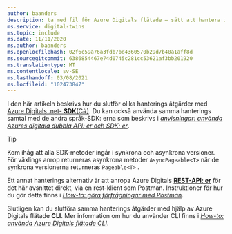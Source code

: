 ```yaml
---
author: baanders
description: ta med fil för Azure Digitals flätade – sätt att hantera instanser
ms.service: digital-twins
ms.topic: include
ms.date: 11/11/2020
ms.author: baanders
ms.openlocfilehash: 02f6c59a76a3fdb7bd4360570b29d7b40a1aff8d
ms.sourcegitcommit: 6386854467e74d0745c281cc53621af3bb201920
ms.translationtype: MT
ms.contentlocale: sv-SE
ms.lasthandoff: 03/08/2021
ms.locfileid: "102473847"
---
```

I den här artikeln beskrivs hur du slutför olika hanterings åtgärder med [Azure Digitals .net- **SDK**(C#)](/dotnet/api/overview/azure/digitaltwins/management). Du kan också använda samma hanterings samtal med de andra språk-SDK: erna som beskrivs i [*anvisningar: använda Azures digitala dubbla API: er och SDK: er*](../articles/digital-twins/how-to-use-apis-sdks.md).

> [!TIP] 
> Kom ihåg att alla SDK-metoder ingår i synkrona och asynkrona versioner. För växlings anrop returneras asynkrona metoder `AsyncPageable<T>` när de synkrona versionerna returneras `Pageable<T>` .

Ett annat hanterings alternativ är att anropa Azure Digitals [**REST-API: er**](/rest/api/azure-digitaltwins/) för det här avsnittet direkt, via en rest-klient som Postman. Instruktioner för hur du gör detta finns i [*How-to: göra förfrågningar med Postman*](../articles/digital-twins/how-to-use-postman.md).

Slutligen kan du slutföra samma hanterings åtgärder med hjälp av Azure Digitals flätade **CLI**. Mer information om hur du använder CLI finns i [*How-to: använda Azure Digitals flätade CLI*](../articles/digital-twins/how-to-use-cli.md).